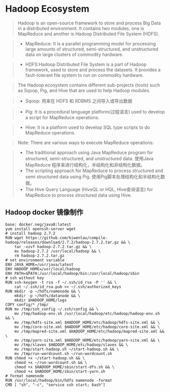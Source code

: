 # Hadoop Ecosystem

> Hadoop is an open-source framework to store and process Big Data in a distributed environment. It contains two modules, one is MapReduce and another is Hadoop Distributed File System (HDFS).

>* MapReduce: It is a parallel programming model for processing large amounts of structured, semi-structured, and unstructured data on large clusters of commodity hardware.

>* HDFS:Hadoop Distributed File System is a part of Hadoop framework, used to store and process the datasets. It provides a fault-tolerant file system to run on commodity hardware.

> The Hadoop ecosystem contains different sub-projects (tools) such as Sqoop, Pig, and Hive that are used to help Hadoop modules.

>* Sqoop: 用来在 HDFS 和 RDBMS 之间导入或导出数据

>* Pig: It is a procedural language platform(过程语言) used to develop a script for MapReduce operations.

>* Hive: It is a platform used to develop SQL type scripts to do MapReduce operations.

> Note: There are various ways to execute MapReduce operations:

>* The traditional approach using Java MapReduce program for structured, semi-structured, and unstructured data.
使用Java MapReduce 程序来进行结构化，半结构化和非结构化数据。
>* The scripting approach for MapReduce to process structured and semi structured data using Pig.
使用Pig脚本处理结构化和半结构化数据。
>* The Hive Query Language (HiveQL or HQL, Hive查询语言) for MapReduce to process structured data using Hive.

## Hadoop docker 镜像制作
```
base: docker.neg/java8:latest
yum install openssh-server wget
# install hadoop 2.7.2
RUN wget https://github.com/kiwenlau/compile-hadoop/releases/download/2.7.2/hadoop-2.7.2.tar.gz && \
    tar -xzvf hadoop-2.7.2.tar.gz && \
    mv hadoop-2.7.2 /usr/local/hadoop && \
    rm hadoop-2.7.2.tar.gz
# set environment variable
ENV JAVA_HOME=/usr/java/latest 
ENV HADOOP_HOME=/usr/local/hadoop 
ENV PATH=$PATH:/usr/local/hadoop/bin:/usr/local/hadoop/sbin 
# ssh without key
RUN ssh-keygen -t rsa -f ~/.ssh/id_rsa -P '' && \
    cat ~/.ssh/id_rsa.pub >> ~/.ssh/authorized_keys
RUN mkdir -p ~/hdfs/namenode && \ 
    mkdir -p ~/hdfs/datanode && \
    mkdir $HADOOP_HOME/logs
COPY config/* /tmp/
RUN mv /tmp/ssh_config ~/.ssh/config && \
    mv /tmp/hadoop-env.sh /usr/local/hadoop/etc/hadoop/hadoop-env.sh && \
    mv /tmp/hdfs-site.xml $HADOOP_HOME/etc/hadoop/hdfs-site.xml && \ 
    mv /tmp/core-site.xml $HADOOP_HOME/etc/hadoop/core-site.xml && \
    mv /tmp/mapred-site.xml $HADOOP_HOME/etc/hadoop/mapred-site.xml && \
    mv /tmp/yarn-site.xml $HADOOP_HOME/etc/hadoop/yarn-site.xml && \
    mv /tmp/slaves $HADOOP_HOME/etc/hadoop/slaves && \
    mv /tmp/start-hadoop.sh ~/start-hadoop.sh && \
    mv /tmp/run-wordcount.sh ~/run-wordcount.sh
RUN chmod +x ~/start-hadoop.sh && \
    chmod +x ~/run-wordcount.sh && \
    chmod +x $HADOOP_HOME/sbin/start-dfs.sh && \
    chmod +x $HADOOP_HOME/sbin/start-yarn.sh 
# format namenode
RUN /usr/local/hadoop/bin/hdfs namenode -format
CMD [ "sh", "-c", "service ssh start; bash"]
```
